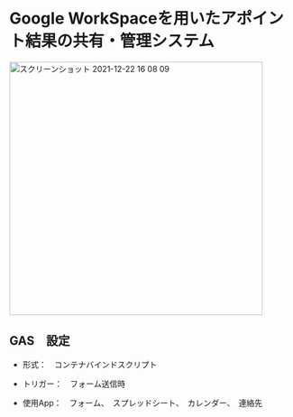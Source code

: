 # Google WorkSpaceを用いたアポイント結果の共有・管理システム

<img width="449" alt="スクリーンショット 2021-12-22 16 08 09" src="https://user-images.githubusercontent.com/55372083/147050474-fbaa51ac-0a6c-4c09-9c4e-a11239a4d930.png">

## GAS　設定

- 形式：　コンテナバインドスクリプト

- トリガー：　フォーム送信時

- 使用App：　フォーム、　スプレッドシート、　カレンダー、　連絡先
